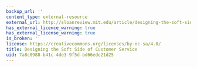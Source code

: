 ```yaml
---
backup_url: ''
content_type: external-resource
external_url: http://sloanreview.mit.edu/article/designing-the-soft-side-of-customer-service/
has_external_licence_warning: true
has_external_license_warning: true
is_broken: ''
license: https://creativecommons.org/licenses/by-nc-sa/4.0/
title: Designing the Soft Side of Customer Service
uid: 7a8c0988-b41c-4de3-9f5d-bd66ede21d25
---
```

